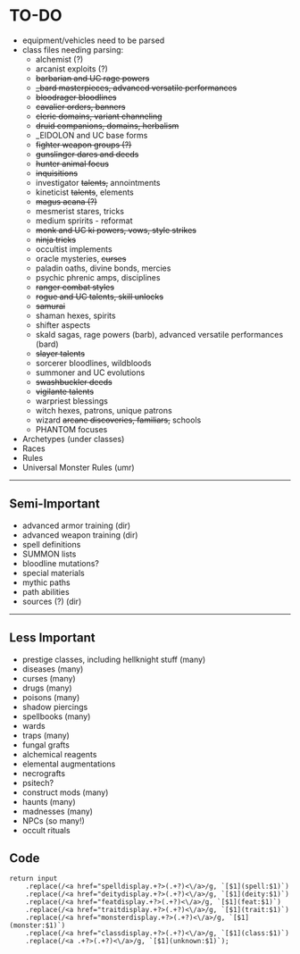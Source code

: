 # TO-DO

* equipment/vehicles need to be parsed
* class files needing parsing:
  * alchemist (?)
  * arcanist exploits (?)
  * ~~barbarian and UC rage powers~~
  * ~~_bard masterpieces, advanced versatile performances~~
  * ~~bloodrager bloodlines~~
  * ~~cavalier orders, banners~~
  * ~~cleric domains, variant channeling~~
  * ~~druid companions, domains, herbalism~~
  * _EIDOLON and UC base forms
  * ~~fighter weapon groups (?)~~
  * ~~gunslinger dares and deeds~~
  * ~~hunter animal focus~~
  * ~~inquisitions~~
  * investigator ~~talents,~~ annointments
  * kineticist ~~talents~~, elements
  * ~~magus acana (?)~~
  * mesmerist stares, tricks
  * medium spririts - reformat
  * ~~monk and UC ki powers, vows, style strikes~~
  * ~~ninja tricks~~
  * occultist implements
  * oracle mysteries, ~~curses~~
  * paladin oaths, divine bonds, mercies
  * psychic phrenic amps, disciplines
  * ~~ranger combat styles~~
  * ~~rogue and UC talents, skill unlocks~~
  * ~~samurai~~
  * shaman hexes, spirits
  * shifter aspects
  * skald sagas, rage powers (barb), advanced versatile performances (bard)
  * ~~slayer talents~~
  * sorcerer bloodlines, wildbloods
  * summoner and UC evolutions
  * ~~swashbuckler deeds~~
  * ~~vigilante talents~~
  * warpriest blessings
  * witch hexes, patrons, unique patrons
  * wizard ~~arcane discoveries, familiars,~~ schools
  * PHANTOM focuses
* Archetypes (under classes)
* Races
* Rules
* Universal Monster Rules (umr)

---

## Semi-Important

* advanced armor training (dir)
* advanced weapon training (dir)
* spell definitions
* SUMMON lists
* bloodline mutations?
* special materials
* mythic paths
* path abilities
* sources (?) (dir)

---

## Less Important

* prestige classes, including hellknight stuff (many)
* diseases (many)
* curses (many)
* drugs (many)
* poisons (many)
* shadow piercings
* spellbooks (many)
* wards
* traps (many)
* fungal grafts
* alchemical reagents
* elemental augmentations
* necrografts
* psitech?
* construct mods (many)
* haunts (many)
* madnesses (many)
* NPCs (so many!)
* occult rituals

## Code

    return input
        .replace(/<a href="spelldisplay.+?>(.+?)<\/a>/g, `[$1](spell:$1)`)
        .replace(/<a href="deitydisplay.+?>(.+?)<\/a>/g, `[$1](deity:$1)`)
        .replace(/<a href="featdisplay.+?>(.+?)<\/a>/g, `[$1](feat:$1)`)
        .replace(/<a href="traitdisplay.+?>(.+?)<\/a>/g, `[$1](trait:$1)`)
        .replace(/<a href="monsterdisplay.+?>(.+?)<\/a>/g, `[$1](monster:$1)`)
        .replace(/<a href="classdisplay.+?>(.+?)<\/a>/g, `[$1](class:$1)`)
        .replace(/<a .+?>(.+?)<\/a>/g, `[$1](unknown:$1)`);
